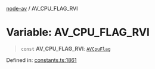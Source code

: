 [node-av](../globals.md) / AV\_CPU\_FLAG\_RVI

# Variable: AV\_CPU\_FLAG\_RVI

> `const` **AV\_CPU\_FLAG\_RVI**: [`AVCpuFlag`](../type-aliases/AVCpuFlag.md)

Defined in: [constants.ts:1861](https://github.com/seydx/av/blob/f8631fc881b394300b1479f511d55cf1c370a87f/src/constants/constants.ts#L1861)
